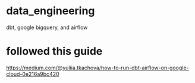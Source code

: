 # data_engineering
dbt, google bigquery, and airflow

# followed this guide
https://medium.com/@yuliia.tkachova/how-to-run-dbt-airflow-on-google-cloud-0e216a9bc420

